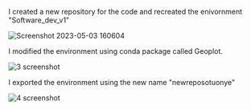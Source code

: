 I created a new repository for the code and recreated the enivornment "Software_dev_v1"

![Screenshot 2023-05-03 160604](https://user-images.githubusercontent.com/127689200/235944225-5e3b586c-83e0-426b-adf6-6d3556648349.jpg)

I modified the environment using conda package called Geoplot.

![3 screenshot](https://user-images.githubusercontent.com/127689200/235961459-8e2973c4-2372-49c6-a8d8-021c3da4879b.jpg)

I exported the environment using the new name "newreposotuonye"

![4 screenshot](https://user-images.githubusercontent.com/127689200/235961177-8a0b2117-0b20-448f-839f-4bc3fff3ab37.jpg)
